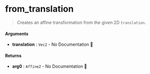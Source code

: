 # from\_translation

>  Creates an affine transformation from the given 2D `translation`.

#### Arguments

- **translation** : `Vec2` \- No Documentation 🚧

#### Returns

- **arg0** : `Affine2` \- No Documentation 🚧